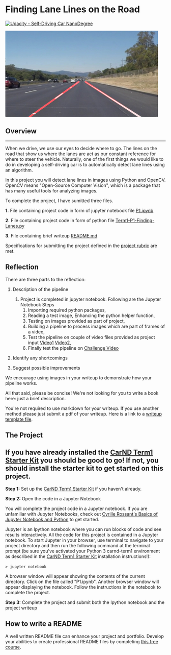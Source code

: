# **Finding Lane Lines on the Road** 
[![Udacity - Self-Driving Car NanoDegree](https://s3.amazonaws.com/udacity-sdc/github/shield-carnd.svg)](http://www.udacity.com/drive)

<img src="examples/laneLines_thirdPass.jpg" width="480" alt="Combined Image" />

## Overview
---

When we drive, we use our eyes to decide where to go.  The lines on the road that show us where the lanes are act as our constant reference for where to steer the vehicle.  Naturally, one of the first things we would like to do in developing a self-driving car is to automatically detect lane lines using an algorithm.

In this project you will detect lane lines in images using Python and OpenCV.  OpenCV means "Open-Source Computer Vision", which is a package that has many useful tools for analyzing images.  

To complete the project, I have sumitted three files.

**1.** File containing project code in form of jupyter notebook file [P1.ipynb](https://github.com/agoswami/sdcnd/blob/master/Term1-P1-Finding-Lanes/P1.ipynb)

**2.** File containing project code in form of python file [Term1-P1-Finding-Lanes.py](https://github.com/agoswami/sdcnd/blob/master/Term1-P1-Finding-Lanes/Term1-P1-Finding-Lanes.py)

**3.** File containing brief writeup [README.md](https://github.com/agoswami/sdcnd/blob/master/Term1-P1-Finding-Lanes/README.md)

Specifications for submitting the project defined in the [project rubric](https://review.udacity.com/#!/rubrics/322/view) are met.


Reflection
---

There are three parts to the reflection:
 1. Description of the pipeline

    1. Project is completed in jupyter notebook. Following are the Jupyter Notebook Steps
        1. Importing required python packages, 
        1. Reading a test image, Enhancing the python helper function, 
        1. Testing on images provided as part of project,
        1. Building a pipeline to process images which are part of frames of a video, 
        1. Test the pipeline on couple of video files provided as project input [Video1](https://github.com/agoswami/sdcnd/blob/master/Term1-P1-Finding-Lanes/test_videos/solidWhiteRight.mp4) [Video2](https://github.com/agoswami/sdcnd/blob/master/Term1-P1-Finding-Lanes/test_videos/solidYellowLeft.mp4), 
        1. Finally test the pipeline on [Challenge Video](https://github.com/agoswami/sdcnd/blob/master/Term1-P1-Finding-Lanes/test_videos/challenge.mp4)


1. Identify any shortcomings

1. Suggest possible improvements

We encourage using images in your writeup to demonstrate how your pipeline works.  

All that said, please be concise!  We're not looking for you to write a book here: just a brief description.

You're not required to use markdown for your writeup.  If you use another method please just submit a pdf of your writeup. Here is a link to a [writeup template file](https://github.com/udacity/CarND-LaneLines-P1/blob/master/writeup_template.md). 


The Project
---

## If you have already installed the [CarND Term1 Starter Kit](https://github.com/udacity/CarND-Term1-Starter-Kit/blob/master/README.md) you should be good to go!   If not, you should install the starter kit to get started on this project. ##

**Step 1:** Set up the [CarND Term1 Starter Kit](https://classroom.udacity.com/nanodegrees/nd013/parts/fbf77062-5703-404e-b60c-95b78b2f3f9e/modules/83ec35ee-1e02-48a5-bdb7-d244bd47c2dc/lessons/8c82408b-a217-4d09-b81d-1bda4c6380ef/concepts/4f1870e0-3849-43e4-b670-12e6f2d4b7a7) if you haven't already.

**Step 2:** Open the code in a Jupyter Notebook

You will complete the project code in a Jupyter notebook.  If you are unfamiliar with Jupyter Notebooks, check out <A HREF="https://www.packtpub.com/books/content/basics-jupyter-notebook-and-python" target="_blank">Cyrille Rossant's Basics of Jupyter Notebook and Python</A> to get started.

Jupyter is an Ipython notebook where you can run blocks of code and see results interactively.  All the code for this project is contained in a Jupyter notebook. To start Jupyter in your browser, use terminal to navigate to your project directory and then run the following command at the terminal prompt (be sure you've activated your Python 3 carnd-term1 environment as described in the [CarND Term1 Starter Kit](https://github.com/udacity/CarND-Term1-Starter-Kit/blob/master/README.md) installation instructions!):

`> jupyter notebook`

A browser window will appear showing the contents of the current directory.  Click on the file called "P1.ipynb".  Another browser window will appear displaying the notebook.  Follow the instructions in the notebook to complete the project.  

**Step 3:** Complete the project and submit both the Ipython notebook and the project writeup

## How to write a README
A well written README file can enhance your project and portfolio.  Develop your abilities to create professional README files by completing [this free course](https://www.udacity.com/course/writing-readmes--ud777).

